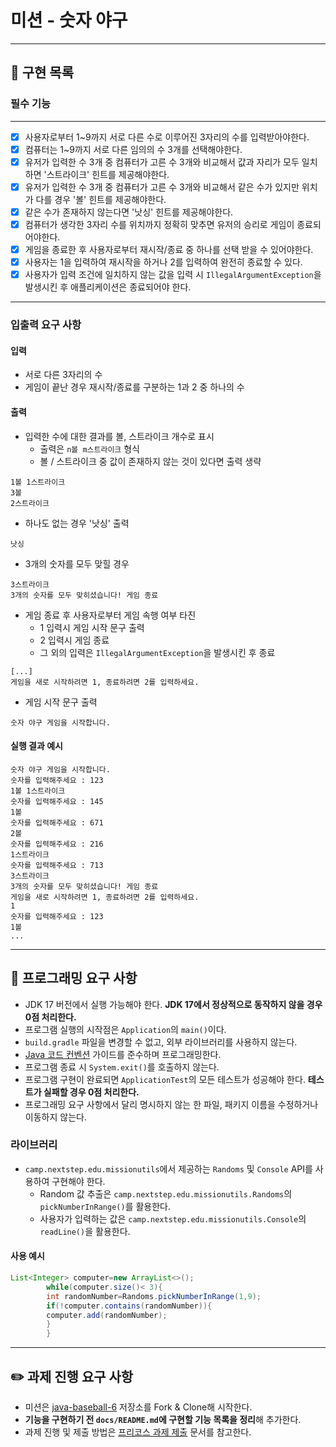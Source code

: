# 미션 - 숫자 야구

---

## 🚀 구현 목록

### 필수 기능

---

- [X] 사용자로부터 1~9까지 서로 다른 수로 이루어진 3자리의 수를 입력받아야한다.
- [X] 컴퓨터는 1~9까지 서로 다른 임의의 수 3개를 선택해야한다.
- [X] 유저가 입력한 수 3개 중 컴퓨터가 고른 수 3개와 비교해서 값과 자리가 모두 일치하면 '스트라이크' 힌트를 제공해야한다.
- [X] 유저가 입력한 수 3개 중 컴퓨터가 고른 수 3개와 비교해서 같은 수가 있지만 위치가 다를 경우 '볼' 힌트를 제공해야한다.
- [X] 같은 수가 존재하지 않는다면 '낫싱' 힌트를 제공해야한다.
- [X] 컴퓨터가 생각한 3자리 수를 위치까지 정확히 맞추면 유저의 승리로 게임이 종료되어야한다.
- [X] 게임을 종료한 후 사용자로부터 재시작/종료 중 하나를 선택 받을 수 있어야한다.
- [X] 사용자는 1을 입력하여 재시작을 하거나 2를 입력하여 완전히 종료할 수 있다.
- [X] 사용자가 입력 조건에 일치하지 않는 값을 입력 시 `IllegalArgumentException`을 발생시킨 후 애플리케이션은 종료되어야 한다.

---

### 입출력 요구 사항

#### 입력

- 서로 다른 3자리의 수
- 게임이 끝난 경우 재시작/종료를 구분하는 1과 2 중 하나의 수

#### 출력

- 입력한 수에 대한 결과를 볼, 스트라이크 개수로 표시
    - 출력은 `n볼 m스트라이크` 형식
    - 볼 / 스트라이크 중 값이 존재하지 않는 것이 있다면 출력 생략

```
1볼 1스트라이크
3볼
2스트라이크
```

- 하나도 없는 경우 '낫싱' 출력

```
낫싱
```

- 3개의 숫자를 모두 맞힐 경우

```
3스트라이크
3개의 숫자를 모두 맞히셨습니다! 게임 종료
```

- 게임 종료 후 사용자로부터 게임 속행 여부 타진
    - 1 입력시 게임 시작 문구 출력
    - 2 입력시 게임 종료
    - 그 외의 입력은 `IllegalArgumentException`을 발생시킨 후 종료

```agsl
[...]
게임을 새로 시작하려면 1, 종료하려면 2를 입력하세요.
```

- 게임 시작 문구 출력

```
숫자 야구 게임을 시작합니다.
``` 

#### 실행 결과 예시

```
숫자 야구 게임을 시작합니다.
숫자를 입력해주세요 : 123
1볼 1스트라이크
숫자를 입력해주세요 : 145
1볼
숫자를 입력해주세요 : 671
2볼
숫자를 입력해주세요 : 216
1스트라이크
숫자를 입력해주세요 : 713
3스트라이크
3개의 숫자를 모두 맞히셨습니다! 게임 종료
게임을 새로 시작하려면 1, 종료하려면 2를 입력하세요.
1
숫자를 입력해주세요 : 123
1볼
...
```

---

## 🎯 프로그래밍 요구 사항

- JDK 17 버전에서 실행 가능해야 한다. **JDK 17에서 정상적으로 동작하지 않을 경우 0점 처리한다.**
- 프로그램 실행의 시작점은 `Application`의 `main()`이다.
- `build.gradle` 파일을 변경할 수 없고, 외부 라이브러리를 사용하지 않는다.
- [Java 코드 컨벤션](https://github.com/woowacourse/woowacourse-docs/tree/master/styleguide/java) 가이드를 준수하며 프로그래밍한다.
- 프로그램 종료 시 `System.exit()`를 호출하지 않는다.
- 프로그램 구현이 완료되면 `ApplicationTest`의 모든 테스트가 성공해야 한다. **테스트가 실패할 경우 0점 처리한다.**
- 프로그래밍 요구 사항에서 달리 명시하지 않는 한 파일, 패키지 이름을 수정하거나 이동하지 않는다.

### 라이브러리

- `camp.nextstep.edu.missionutils`에서 제공하는 `Randoms` 및 `Console` API를 사용하여 구현해야 한다.
    - Random 값 추출은 `camp.nextstep.edu.missionutils.Randoms`의 `pickNumberInRange()`를 활용한다.
    - 사용자가 입력하는 값은 `camp.nextstep.edu.missionutils.Console`의 `readLine()`을 활용한다.

#### 사용 예시

```java
List<Integer> computer=new ArrayList<>();
        while(computer.size()< 3){
        int randomNumber=Randoms.pickNumberInRange(1,9);
        if(!computer.contains(randomNumber)){
        computer.add(randomNumber);
        }
        }
```

---

## ✏️ 과제 진행 요구 사항

- 미션은 [java-baseball-6](https://github.com/woowacourse-precourse/java-baseball-6) 저장소를 Fork & Clone해 시작한다.
- **기능을 구현하기 전 `docs/README.md`에 구현할 기능 목록을 정리**해 추가한다.
- 과제 진행 및 제출 방법은 [프리코스 과제 제출](https://github.com/woowacourse/woowacourse-docs/tree/master/precourse) 문서를 참고한다.
